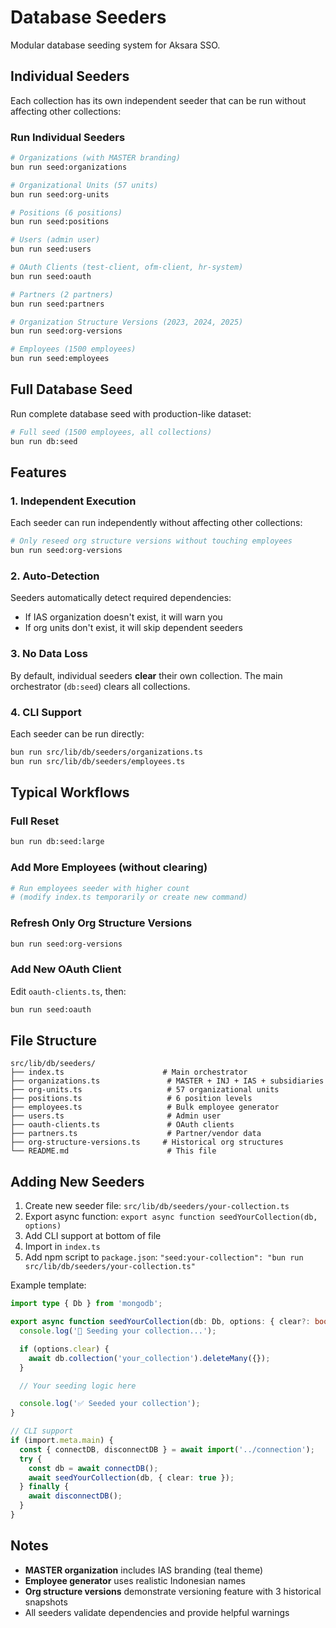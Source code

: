 # Database Seeders

Modular database seeding system for Aksara SSO.

## Individual Seeders

Each collection has its own independent seeder that can be run without affecting other collections:

### Run Individual Seeders

```bash
# Organizations (with MASTER branding)
bun run seed:organizations

# Organizational Units (57 units)
bun run seed:org-units

# Positions (6 positions)
bun run seed:positions

# Users (admin user)
bun run seed:users

# OAuth Clients (test-client, ofm-client, hr-system)
bun run seed:oauth

# Partners (2 partners)
bun run seed:partners

# Organization Structure Versions (2023, 2024, 2025)
bun run seed:org-versions

# Employees (1500 employees)
bun run seed:employees
```

## Full Database Seed

Run complete database seed with production-like dataset:

```bash
# Full seed (1500 employees, all collections)
bun run db:seed
```

## Features

### 1. Independent Execution
Each seeder can run independently without affecting other collections:
```bash
# Only reseed org structure versions without touching employees
bun run seed:org-versions
```

### 2. Auto-Detection
Seeders automatically detect required dependencies:
- If IAS organization doesn't exist, it will warn you
- If org units don't exist, it will skip dependent seeders

### 3. No Data Loss
By default, individual seeders **clear** their own collection.
The main orchestrator (`db:seed`) clears all collections.

### 4. CLI Support
Each seeder can be run directly:
```bash
bun run src/lib/db/seeders/organizations.ts
bun run src/lib/db/seeders/employees.ts
```

## Typical Workflows

### Full Reset
```bash
bun run db:seed:large
```

### Add More Employees (without clearing)
```bash
# Run employees seeder with higher count
# (modify index.ts temporarily or create new command)
```

### Refresh Only Org Structure Versions
```bash
bun run seed:org-versions
```

### Add New OAuth Client
Edit `oauth-clients.ts`, then:
```bash
bun run seed:oauth
```

## File Structure

```
src/lib/db/seeders/
├── index.ts                      # Main orchestrator
├── organizations.ts               # MASTER + INJ + IAS + subsidiaries
├── org-units.ts                   # 57 organizational units
├── positions.ts                   # 6 position levels
├── employees.ts                   # Bulk employee generator
├── users.ts                       # Admin user
├── oauth-clients.ts               # OAuth clients
├── partners.ts                    # Partner/vendor data
├── org-structure-versions.ts     # Historical org structures
└── README.md                      # This file
```

## Adding New Seeders

1. Create new seeder file: `src/lib/db/seeders/your-collection.ts`
2. Export async function: `export async function seedYourCollection(db, options)`
3. Add CLI support at bottom of file
4. Import in `index.ts`
5. Add npm script to `package.json`: `"seed:your-collection": "bun run src/lib/db/seeders/your-collection.ts"`

Example template:
```typescript
import type { Db } from 'mongodb';

export async function seedYourCollection(db: Db, options: { clear?: boolean } = {}) {
  console.log('🎯 Seeding your collection...');

  if (options.clear) {
    await db.collection('your_collection').deleteMany({});
  }

  // Your seeding logic here

  console.log('✅ Seeded your collection');
}

// CLI support
if (import.meta.main) {
  const { connectDB, disconnectDB } = await import('../connection');
  try {
    const db = await connectDB();
    await seedYourCollection(db, { clear: true });
  } finally {
    await disconnectDB();
  }
}
```

## Notes

- **MASTER organization** includes IAS branding (teal theme)
- **Employee generator** uses realistic Indonesian names
- **Org structure versions** demonstrate versioning feature with 3 historical snapshots
- All seeders validate dependencies and provide helpful warnings
